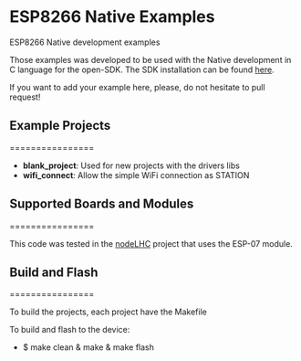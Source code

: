 # ESP8266 Native Examples
ESP8266 Native development examples

Those examples was developed to be used with the Native development in C language for the open-SDK.
The SDK installation can be found [here](https://github.com/pfalcon/esp-open-sdk).

If you want to add your example here, please, do not hesitate to pull request!

## Example Projects
================

* **blank_project**: Used for new projects with the drivers libs
* **wifi_connect**: Allow the simple WiFi connection as STATION

## Supported Boards and Modules
================

This code was tested in the [nodeLHC](https://hackaday.io/project/7763-nodelhc-esp8266-development-board) project that uses the ESP-07 module.

## Build and Flash
================

To build the projects, each project have the Makefile

To build and flash to the device:

* $ make clean & make & make flash
